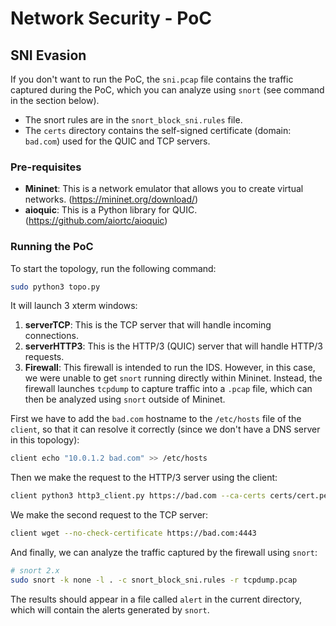 # Network Security - PoC

## SNI Evasion
If you don't want to run the PoC, the `sni.pcap` file contains the traffic captured during the PoC, which you can analyze using `snort` (see command in the section below).

- The snort rules are in the `snort_block_sni.rules` file.
- The `certs` directory contains the self-signed certificate (domain: `bad.com`) used for the QUIC and TCP servers.

### Pre-requisites
- **Mininet**: This is a network emulator that allows you to create virtual networks. (https://mininet.org/download/)
- **aioquic**: This is a Python library for QUIC. (https://github.com/aiortc/aioquic)


### Running the PoC
To start the topology, run the following command:
```bash
sudo python3 topo.py
```
It will launch 3 xterm windows:
1. **serverTCP**: This is the TCP server that will handle incoming connections.
2. **serverHTTP3**: This is the HTTP/3 (QUIC) server that will handle HTTP/3 requests.
3. **Firewall**: This firewall is intended to run the IDS. However, in this case, we were unable to get `snort` running directly within Mininet. Instead, the firewall launches `tcpdump` to capture traffic into a `.pcap` file, which can then be analyzed using `snort` outside of Mininet.

First we have to add the `bad.com` hostname to the `/etc/hosts` file of the `client`, so that it can resolve it correctly (since we don't have a DNS server in this topology):
```bash
client echo "10.0.1.2 bad.com" >> /etc/hosts
```


Then we make the request to the HTTP/3 server using the client:
```bash
client python3 http3_client.py https://bad.com --ca-certs certs/cert.pem # --output-dir output_dirs
```

We make the second request to the TCP server:
```bash
client wget --no-check-certificate https://bad.com:4443
```

And finally, we can analyze the traffic captured by the firewall using `snort`:
```bash
# snort 2.x
sudo snort -k none -l . -c snort_block_sni.rules -r tcpdump.pcap
```
The results should appear in a file called `alert` in the current directory, which will contain the alerts generated by `snort`.